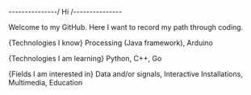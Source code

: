 
---------------/ Hi /---------------

Welcome to my GitHub. Here I want to record my path through coding.

{Technologies I know}
  Processing (Java framework),
  Arduino
  
{Technologies I am learning}
  Python,
  C++,
  Go
  
{Fields I am interested in}
  Data and/or signals,
  Interactive Installations,
  Multimedia,
  Education
  


  

<!---
santiagopaniaguam/santiagopaniaguam is a ✨ special ✨ repository because its `README.md` (this file) appears on your GitHub profile.
You can click the Preview link to take a look at your changes.
--->
